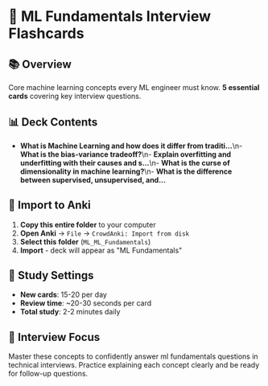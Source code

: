 # 🎯 ML Fundamentals Interview Flashcards

## 📚 Overview
Core machine learning concepts every ML engineer must know. **5 essential cards** covering key interview questions.

## 📊 Deck Contents
- **What is Machine Learning and how does it differ from traditi...**\n- **What is the bias-variance tradeoff?**\n- **Explain overfitting and underfitting with their causes and s...**\n- **What is the curse of dimensionality in machine learning?**\n- **What is the difference between supervised, unsupervised, and...**

## 🚀 Import to Anki
1. **Copy this entire folder** to your computer
2. **Open Anki** → `File` → `CrowdAnki: Import from disk`
3. **Select this folder** (`ML_ML_Fundamentals`)
4. **Import** - deck will appear as "ML Fundamentals"

## 📱 Study Settings
- **New cards**: 15-20 per day
- **Review time**: ~20-30 seconds per card
- **Total study**: 2-2 minutes daily

## 🎯 Interview Focus
Master these concepts to confidently answer ml fundamentals questions in technical interviews.
Practice explaining each concept clearly and be ready for follow-up questions.
